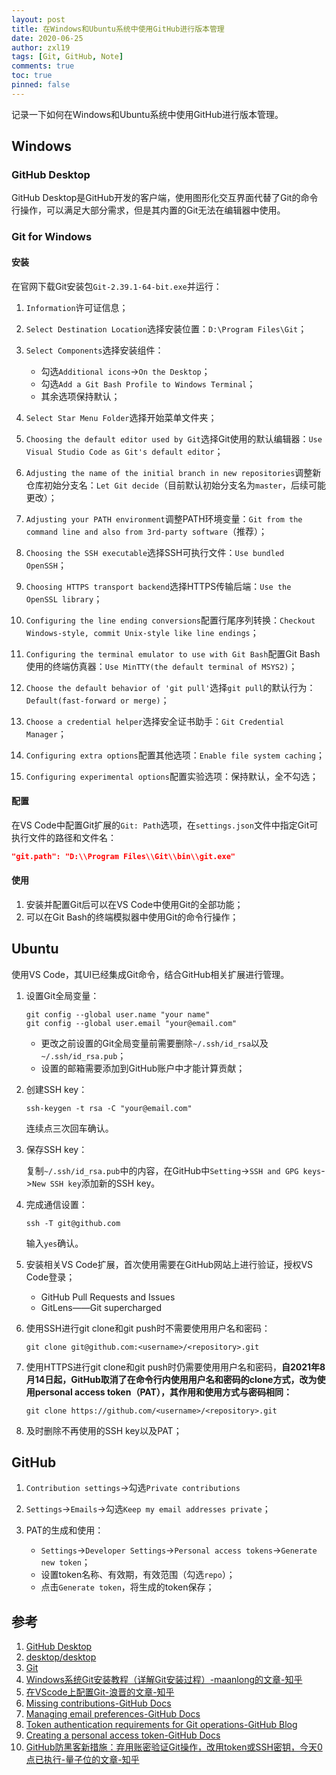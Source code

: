 ```yaml
---
layout: post
title: 在Windows和Ubuntu系统中使用GitHub进行版本管理
date: 2020-06-25
author: zxl19
tags: [Git, GitHub, Note]
comments: true
toc: true
pinned: false
---
```


记录一下如何在Windows和Ubuntu系统中使用GitHub进行版本管理。

<!-- more -->

## Windows

### GitHub Desktop

GitHub Desktop是GitHub开发的客户端，使用图形化交互界面代替了Git的命令行操作，可以满足大部分需求，但是其内置的Git无法在编辑器中使用。

### Git for Windows

#### 安装

在官网下载Git安装包`Git-2.39.1-64-bit.exe`并运行：

1. `Information`许可证信息；
2. `Select Destination Location`选择安装位置：`D:\Program Files\Git`；
3. `Select Components`选择安装组件：

    - 勾选`Additional icons`->`On the Desktop`；
    - 勾选`Add a Git Bash Profile to Windows Terminal`；
    - 其余选项保持默认；

4. `Select Star Menu Folder`选择开始菜单文件夹；
5. `Choosing the default editor used by Git`选择Git使用的默认编辑器：`Use Visual Studio Code as Git's default editor`；
6. `Adjusting the name of the initial branch in new repositories`调整新仓库初始分支名：`Let Git decide`（目前默认初始分支名为`master`，后续可能更改）；
7. `Adjusting your PATH environment`调整PATH环境变量：`Git from the command line and also from 3rd-party software`（推荐）；
8. `Choosing the SSH executable`选择SSH可执行文件：`Use bundled OpenSSH`；
9. `Choosing HTTPS transport backend`选择HTTPS传输后端：`Use the OpenSSL library`；
10. `Configuring the line ending conversions`配置行尾序列转换：`Checkout Windows-style, commit Unix-style like line endings`；
11. `Configuring the terminal emulator to use with Git Bash`配置Git Bash使用的终端仿真器：`Use MinTTY(the default terminal of MSYS2)`；
12. `Choose the default behavior of 'git pull'`选择`git pull`的默认行为：`Default(fast-forward or merge)`；
13. `Choose a credential helper`选择安全证书助手：`Git Credential Manager`；
14. `Configuring extra options`配置其他选项：`Enable file system caching`；
15. `Configuring experimental options`配置实验选项：保持默认，全不勾选；

#### 配置

在VS Code中配置Git扩展的`Git: Path`选项，在`settings.json`文件中指定Git可执行文件的路径和文件名：

```json
"git.path": "D:\\Program Files\\Git\\bin\\git.exe"
```

#### 使用

1. 安装并配置Git后可以在VS Code中使用Git的全部功能；
2. 可以在Git Bash的终端模拟器中使用Git的命令行操作；

## Ubuntu

使用VS Code，其UI已经集成Git命令，结合GitHub相关扩展进行管理。

1. 设置Git全局变量：

    ```shell
    git config --global user.name "your name"
    git config --global user.email "your@email.com"
    ```

    - 更改之前设置的Git全局变量前需要删除`~/.ssh/id_rsa`以及`~/.ssh/id_rsa.pub`；
    - 设置的邮箱需要添加到GitHub账户中才能计算贡献；

2. 创建SSH key：

    ```shell
    ssh-keygen -t rsa -C "your@email.com"
    ```

    连续点三次回车确认。

3. 保存SSH key：

    复制`~/.ssh/id_rsa.pub`中的内容，在GitHub中`Setting`->`SSH and GPG keys`->`New SSH key`添加新的SSH key。

4. 完成通信设置：

    ```shell
    ssh -T git@github.com
    ```

    输入`yes`确认。

5. 安装相关VS Code扩展，首次使用需要在GitHub网站上进行验证，授权VS Code登录；

    - GitHub Pull Requests and Issues
    - GitLens——Git supercharged

6. 使用SSH进行git clone和git push时不需要使用用户名和密码：

    ```shell
    git clone git@github.com:<username>/<repository>.git
    ```

7. 使用HTTPS进行git clone和git push时仍需要使用用户名和密码，**自2021年8月14日起，GitHub取消了在命令行内使用用户名和密码的clone方式，改为使用personal access token（PAT），其作用和使用方式与密码相同：**

    ```shell
    git clone https://github.com/<username>/<repository>.git
    ```

8. 及时删除不再使用的SSH key以及PAT；

## GitHub

1. `Contribution settings`->勾选`Private contributions`
2. `Settings`->`Emails`->勾选`Keep my email addresses private`；
3. PAT的生成和使用：

    - `Settings`->`Developer Settings`->`Personal access tokens`->`Generate new token`；
    - 设置token名称、有效期，有效范围（勾选`repo`）；
    - 点击`Generate token`，将生成的token保存；

## 参考

1. [GitHub Desktop](https://desktop.github.com)
2. [desktop/desktop](https://github.com/desktop/desktop)
3. [Git](https://git-scm.com)
4. [Windows系统Git安装教程（详解Git安装过程）-maanlong的文章-知乎](https://zhuanlan.zhihu.com/p/242540359)
5. [在VScode上配置Git-浪晋的文章-知乎](https://zhuanlan.zhihu.com/p/31417255)
6. [Missing contributions-GitHub Docs](https://docs.github.com/en/account-and-profile/setting-up-and-managing-your-github-profile/managing-contribution-settings-on-your-profile/why-are-my-contributions-not-showing-up-on-my-profile)
7. [Managing email preferences-GitHub Docs](https://docs.github.com/en/account-and-profile/setting-up-and-managing-your-personal-account-on-github/managing-email-preferences)
8. [Token authentication requirements for Git operations-GitHub Blog](https://github.blog/2020-12-15-token-authentication-requirements-for-git-operations/)
9. [Creating a personal access token-GitHub Docs](https://docs.github.com/en/authentication/keeping-your-account-and-data-secure/creating-a-personal-access-token)
10. [GitHub防黑客新措施：弃用账密验证Git操作，改用token或SSH密钥，今天0点已执行-量子位的文章-知乎](https://zhuanlan.zhihu.com/p/399759963)
